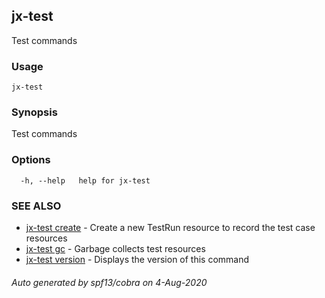 ## jx-test

Test commands

### Usage

```
jx-test
```

### Synopsis

Test commands

### Options

```
  -h, --help   help for jx-test
```

### SEE ALSO

* [jx-test create](jx-test_create.md)	 - Create a new TestRun resource to record the test case resources
* [jx-test gc](jx-test_gc.md)	 - Garbage collects test resources
* [jx-test version](jx-test_version.md)	 - Displays the version of this command

###### Auto generated by spf13/cobra on 4-Aug-2020
